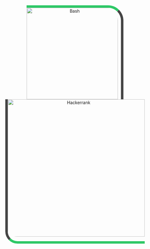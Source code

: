 <!DOCTYPE html>
<html>
<body>
<br>
<div align="center">
    <span>
        <img src="/Hackerrank-Linux-Shell-Solutions/bash.png" alt="Bash" style="width:300px;height:auto;padding-right:10px;border-top:8px solid #2ec866;border-right:8px solid #444444;border-top-right-radius:50px;"/>
    </span>
    <span>
        <img src="/Hackerrank-Linux-Shell-Solutions/hackerrank.webp" alt="Hackerrank" style="width:450px;height:auto;padding-bottom:15px;border-bottom:8px solid #2ec866;border-left:8px solid #444444;border-bottom-left-radius:40px;"/>
    </span>
</div>
</body>
</html>
